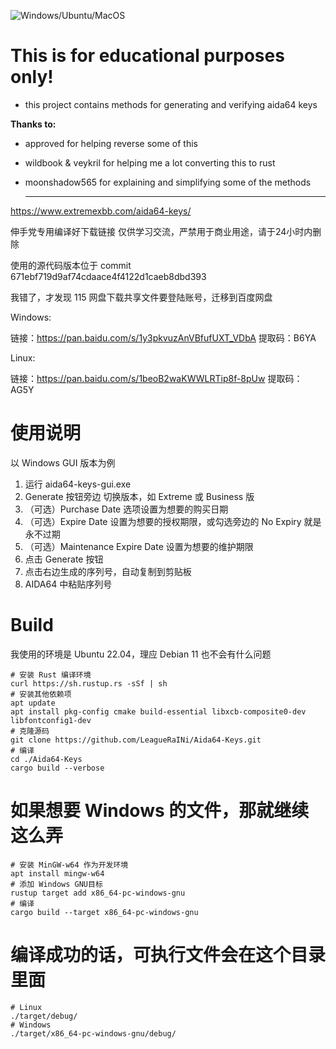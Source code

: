 ![Windows/Ubuntu/MacOS](https://github.com/LeagueRaINi/Aida64-Keygen/workflows/Windows/Ubuntu/MacOS/badge.svg)

# **This is for educational purposes only!**
- this project contains methods for generating and verifying aida64 keys

**Thanks to:**
- approved for helping reverse some of this
- wildbook & veykril for helping me a lot converting this to rust
- moonshadow565 for explaining and simplifying some of the methods

  ---
https://www.extremexbb.com/aida64-keys/

  伸手党专用编译好下载链接
仅供学习交流，严禁用于商业用途，请于24小时内删除

使用的源代码版本位于 commit 671ebf719d9af74cdaace4f4122d1caeb8dbd393

我错了，才发现 115 网盘下载共享文件要登陆账号，迁移到百度网盘

Windows:

链接：https://pan.baidu.com/s/1y3pkvuzAnVBfufUXT_VDbA
提取码：B6YA

Linux:

链接：https://pan.baidu.com/s/1beoB2waKWWLRTip8f-8pUw
提取码：AG5Y

# 使用说明

以 Windows GUI 版本为例

1. 运行 aida64-keys-gui.exe
2. Generate 按钮旁边 切换版本，如 Extreme 或 Business 版
3. （可选）Purchase Date 选项设置为想要的购买日期
4. （可选）Expire Date 设置为想要的授权期限，或勾选旁边的 No Expiry 就是永不过期
5. （可选）Maintenance Expire Date 设置为想要的维护期限
6. 点击 Generate 按钮
7. 点击右边生成的序列号，自动复制到剪贴板
8. AIDA64 中粘贴序列号


# Build
我使用的环境是 Ubuntu 22.04，理应 Debian 11 也不会有什么问题

```
# 安装 Rust 编译环境
curl https://sh.rustup.rs -sSf | sh
# 安装其他依赖项
apt update
apt install pkg-config cmake build-essential libxcb-composite0-dev libfontconfig1-dev
# 克隆源码
git clone https://github.com/LeagueRaINi/Aida64-Keys.git
# 编译
cd ./Aida64-Keys
cargo build --verbose
```

# 如果想要 Windows 的文件，那就继续这么弄

```
# 安装 MinGW-w64 作为开发环境
apt install mingw-w64
# 添加 Windows GNU目标
rustup target add x86_64-pc-windows-gnu
# 编译
cargo build --target x86_64-pc-windows-gnu
```

# 编译成功的话，可执行文件会在这个目录里面
```
# Linux
./target/debug/
# Windows
./target/x86_64-pc-windows-gnu/debug/
```
